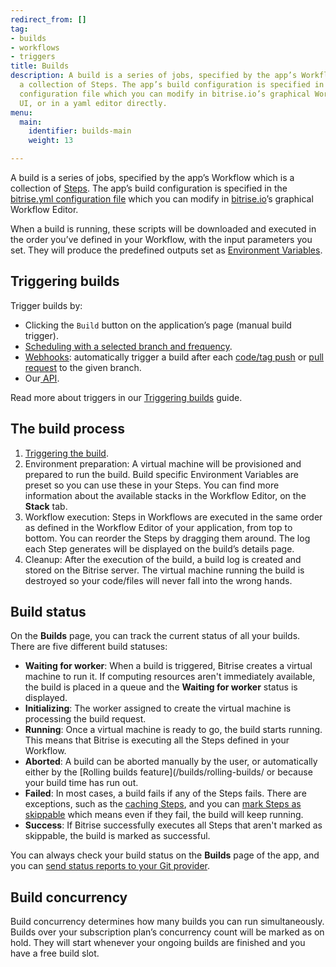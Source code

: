 ```yaml
---
redirect_from: []
tag:
- builds
- workflows
- triggers
title: Builds
description: A build is a series of jobs, specified by the app’s Workflow which is
  a collection of Steps. The app’s build configuration is specified in the bitrise.yml
  configuration file which you can modify in bitrise.io’s graphical Workflow Editor
  UI, or in a yaml editor directly.
menu:
  main:
    identifier: builds-main
    weight: 13

---
```

A build is a series of jobs, specified by the app’s Workflow which is a collection of [Steps](/steps-and-workflows/getting-started-steps). The app’s build configuration is specified in the [bitrise.yml configuration file](/bitrise-cli/basics-of-bitrise-yml) which you can modify in [bitrise.io](https://www.bitrise.io/)’s graphical Workflow Editor.

When a build is running, these scripts will be downloaded and executed in the order you’ve defined in your Workflow, with the input parameters you set. They will produce the predefined outputs set as [Environment Variables](/builds/available-environment-variables).

## Triggering builds

Trigger builds by:

* Clicking the `Build` button on the application’s page (manual build trigger).
* [Scheduling with a selected branch and frequency](/builds/scheduling-builds).
* [Webhooks](/webhooks/webhooks-index/): automatically trigger a build after each [code/tag push](/builds/triggering-builds/trigger-code-push/) or [pull request](/builds/triggering-builds/trigger-pull-request/) to the given branch.
* Our[ API](/api/build-trigger/).

Read more about triggers in our [Triggering builds](/builds/triggering-builds/triggering-builds-index/) guide.

## The build process

1. [Triggering the build](/builds/triggering-builds/triggering-builds-index/).
2. Environment preparation: A virtual machine will be provisioned and prepared to run the build. Build specific Environment Variables are preset so you can use these in your Steps. You can find more information about the available stacks in the Workflow Editor, on the **Stack** tab.
3. Workflow execution: Steps in Workflows are executed in the same order as defined in the Workflow Editor of your application, from top to bottom. You can reorder the Steps by dragging them around. The log each Step generates will be displayed on the build’s details page.
4. Cleanup: After the execution of the build, a build log is created and stored on the Bitrise server. The virtual machine running the build is destroyed so your code/files will never fall into the wrong hands.

## Build status 

On the **Builds** page, you can track the current status of all your builds. There are five different build statuses:

- **Waiting for worker**: When a build is triggered, Bitrise creates a virtual machine to run it. If computing resources aren't immediately available, the build is placed in a queue and the **Waiting for worker** status is displayed. 
- **Initializing**: The worker assigned to create the virtual machine is processing the build request.
- **Running**: Once a virtual machine is ready to go, the build starts running. This means that Bitrise is executing all the Steps defined in your Workflow.
- **Aborted**: A build can be aborted manually by the user, or automatically either by the [Rolling builds feature](/builds/rolling-builds/ or because your build time has run out. 
- **Failed**: In most cases, a build fails if any of the Steps fails. There are exceptions, such as the [caching Steps](/builds/caching/about-caching-index/), and you can [mark Steps as skippable](https://support.bitrise.io/hc/en-us/articles/4405252562577) which means even if they fail, the build will keep running.
- **Success**: If Bitrise successfully executes all Steps that aren't marked as skippable, the build is marked as successful. 

You can always check your build status on the **Builds** page of the app, and you can [send status reports to your Git provider](/builds/triggering-builds/status-reporting/).


## Build concurrency

Build concurrency determines how many builds you can run simultaneously. Builds over your subscription plan’s concurrency count will be marked as on hold. They will start whenever your ongoing builds are finished and you have a free build slot. 
